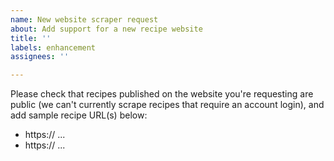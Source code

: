 ```yaml
---
name: New website scraper request
about: Add support for a new recipe website
title: ''
labels: enhancement
assignees: ''

---
```


Please check that recipes published on the website you're requesting are public (we can't currently scrape recipes that require an account login), and add sample recipe URL(s) below:

- https:// ...
- https:// ...
